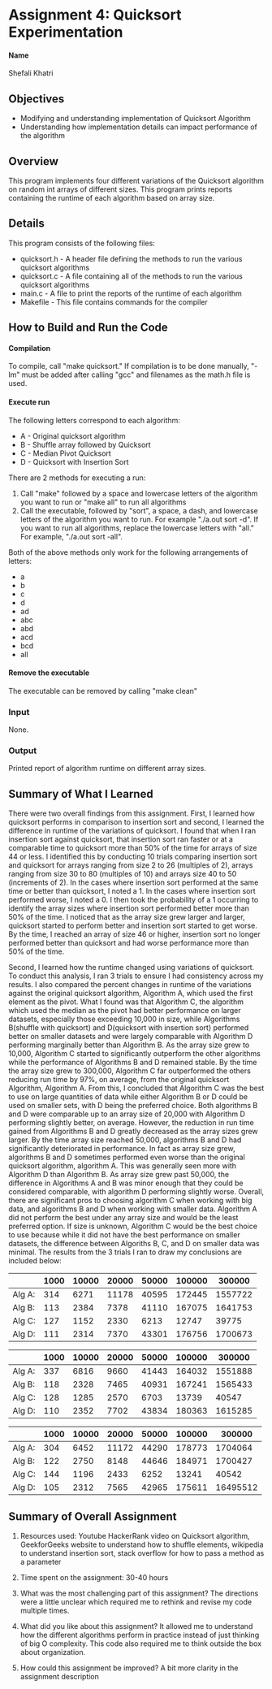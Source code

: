 
# Assignment 4: Quicksort Experimentation

#### Name

Shefali Khatri

## Objectives

* Modifying and understanding implementation of Quicksort Algorithm
* Understanding how implementation details can impact performance of the algorithm

## Overview

This program implements four different variations of the Quicksort algorithm on random int arrays of different sizes.
This program prints reports containing the runtime of each algorithm based on array size.

## Details
This program consists of the following files:  
  + quicksort.h - A header file defining the methods to run the various quicksort algorithms  
  + quicksort.c - A file containing all of the methods to run the various quicksort algorithms
  + main.c - A file to print the reports of the runtime of each algorithm  
  + Makefile - This file contains commands for the compiler

## How to Build and Run the Code

#### Compilation
To compile, call "make quicksort." If compilation is to be done manually, "-lm" must be added after calling "gcc" and filenames as the math.h file is used.

#### Execute run
The following letters correspond to each algorithm:
  + A - Original quicksort algorithm
  + B - Shuffle array followed by Quicksort
  + C - Median Pivot Quicksort
  + D - Quicksort with Insertion Sort

There are 2 methods for executing a run: 

1. Call "make" followed by a space and lowercase letters of the algorithm you want to run or "make all" to run all algorithms
2. Call the executable, followed by "sort", a space, a dash, and lowercase letters of the algorithm you want to run. For example "./a.out sort -d". If you want to run all algorithms, replace the lowercase letters with "all." For example, "./a.out sort -all".

Both of the above methods only work for the following arrangements of letters:
  + a
  + b
  + c
  + d
  + ad
  + abc
  + abd
  + acd
  + bcd
  + all

#### Remove the executable

The executable can be removed by calling "make clean"

### Input

None.

### Output

Printed report of algorithm runtime on different array sizes.


## Summary of What I Learned

There were two overall findings from this assignment. First, I learned how quicksort performs in comparison to insertion sort and second, I learned the difference in runtime of the variations of quicksort. I found that when I ran insertion sort against quicksort, that insertion sort ran faster or at a comparable time to quicksort more than 50% of the time for arrays of size 44 or less. I identified this by conducting 10 trials comparing insertion sort and quicksort for arrays ranging from size 2 to 26 (multiples of 2), arrays ranging from size 30 to 80 (multiples of 10) and arrays size 40 to 50 (increments of 2). In the cases where insertion sort performed at the same time or better than quicksort, I noted a 1. In the cases where insertion sort performed worse, I noted a 0. I then took the probability of a 1 occurring to identify the array sizes where insertion sort performed better more than 50% of the time. I noticed that as the array size grew larger and larger, quicksort started to perform better and insertion sort started to get worse. By the time, I reached an array of size 46 or higher, insertion sort no longer performed better than quicksort and had worse performance more than 50% of the time.

Second, I learned how the runtime changed using variations of quicksort. To conduct this analysis, I ran 3 trials to ensure I had consistency across my results. I also compared the percent changes in runtime of the variations against the original quicksort algorithm, Algorithm A, which used the first element as the pivot. What I found was that Algorithm C, the algorithm which used the median as the pivot had better performance on larger datasets, especially those exceeding 10,000 in size, while Algorithms B(shuffle with quicksort) and D(quicksort with insertion sort) performed better on smaller datasets and were largely comparable with Algorithm D performing marginally better than Algorithm B. As the array size grew to 10,000, Algorithm C started to significantly outperform the other algorithms while the performance of Algorithms B and D remained stable. By the time the array size grew to 300,000, Algorithm C far outperformed the others reducing run time by 97%, on average, from the original quicksort Algorithm, Algorithm A. From this, I concluded that Algorithm C was the best to use on large quantities of data while either Algorithm B or D could be used on smaller sets, with D being the preferred choice. Both algorithms B and D were comparable up to an array size of 20,000 with Algorithm D performing slightly better, on average. However, the reduction in run time gained from Algorithms B and D greatly decreased as the array sizes grew larger. By the time array size reached 50,000, algorithms B and D had significantly deteriorated in performance. In fact as array size grew, algorithms B and D sometimes performed even worse than the original quicksort algorithm, algorithm A. This was generally seen more with Algorithm D than Algorithm B. As array size grew past 50,000, the difference in Algorithms A and B was minor enough that they could be considered comparable, with algorithm D performing slightly worse. Overall, there are significant pros to choosing algorithm C when working with big data, and algorithms B and D when working with smaller data. Algorithm A did not perform the best under any array size and would be the least preferred option. If size is unknown, Algorithm C would be the best choice to use because while it did not have the best performance on smaller datasets, the difference between Algoriths B, C, and D on smaller data was minimal. The results from the 3 trials I ran to draw my conclusions are included below:

      
|      | 1000 |  10000 | 20000 | 50000 | 100000 | 300000  |
|------|------|--------|-------|-------|--------|---------|  
|Alg A:| 314  |  6271  | 11178 | 40595 | 172445 | 1557722 | 
|Alg B:| 113  |  2384  | 7378  | 41110 | 167075 | 1641753 |   
|Alg C:| 127  |  1152  | 2330  | 6213  | 12747  | 39775   |   
|Alg D:| 111  |  2314  | 7370  | 43301 | 176756 | 1700673 |    

|      | 1000 |  10000 | 20000 | 50000 | 100000 | 300000  |     
|------|------|--------|-------|-------|--------|---------| 
|Alg A:| 337  |  6816  | 9660  | 41443 | 164032 | 1551888 |   
|Alg B:| 118  |  2328  | 7465  | 40931 | 167241 | 1565433 |   
|Alg C:| 128  |  1285  | 2570  | 6703  | 13739  | 40547   | 
|Alg D:| 110  |  2352  | 7702  | 43834 | 180363 | 1615285 |   

|      | 1000 |  10000 | 20000 | 50000 | 100000 | 300000  |   
|------|------|--------|-------|-------|--------|---------|
|Alg A:| 304  |  6452  | 11172 | 44290 | 178773 | 1704064 |   
|Alg B:| 122  |  2750  | 8148  | 44646 | 184971 | 1700427 |   
|Alg C:| 144  |  1196  | 2433  | 6252  | 13241  | 40542   | 
|Alg D:| 105  |  2312  | 7565  | 42965 | 175611 | 16495512|     


## Summary of Overall Assignment

1. Resources used: Youtube HackerRank video on Quicksort algorithm, GeekforGeeks website to understand how to shuffle elements, wikipedia to understand insertion sort, stack overflow
   for how to pass a method as a parameter

2. Time spent on the assignment: 30-40 hours

3. What was the most challenging part of this assignment? The directions were a little unclear which required me to rethink and revise my code multiple times.

4. What did you like about this assignment? It allowed me to understand how the different algorithms perform in practice instead of just thinking of big O complexity. This code also
required me to think outside the box about organization.

5. How could this assignment be improved? A bit more clarity in the assignment description 

